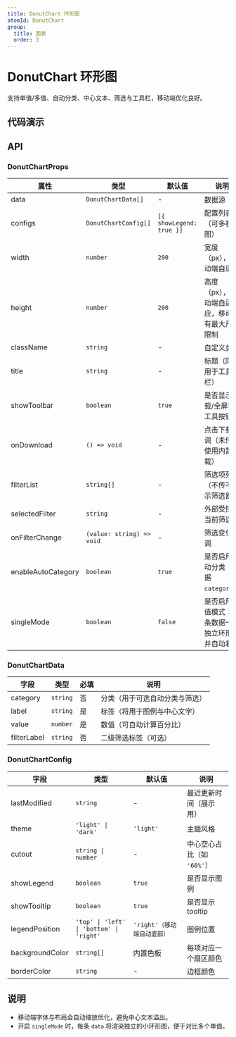 ```yaml
---
title: DonutChart 环形图
atomId: DonutChart
group:
  title: 图表
  order: 3
---
```


# DonutChart 环形图

支持单值/多值、自动分类、中心文本、筛选与工具栏，移动端优化良好。

## 代码演示

<code src="../demos/charts/donut/donut-single.tsx" background="var(--main-bg-color)" title="单值" iframe=450></code>
<code src="../demos/charts/donut/donut-single-categorized.tsx" background="var(--main-bg-color)" title="单值-带分类" iframe=540></code>
<code src="../demos/charts/donut/donut-multi.tsx" background="var(--main-bg-color)" title="多值" iframe=540></code>
<code src="../demos/charts/donut/donut-multi-categorized.tsx" background="var(--main-bg-color)" title="多值-带分类" iframe=540></code>

## API

### DonutChartProps

| 属性 | 类型 | 默认值 | 说明 |
| --- | --- | --- | --- |
| data | `DonutChartData[]` | - | 数据源 |
| configs | `DonutChartConfig[]` | `[{ showLegend: true }]` | 配置列表（可多视图）|
| width | `number` | `200` | 宽度（px），移动端自适应 |
| height | `number` | `200` | 高度（px），移动端自适应，移动端有最大尺寸限制 |
| className | `string` | - | 自定义类名 |
| title | `string` | - | 标题（同时用于工具栏）|
| showToolbar | `boolean` | `true` | 是否显示下载/全屏等工具按钮 |
| onDownload | `() => void` | - | 点击下载回调（未传时使用内置下载）|
| filterList | `string[]` | - | 筛选项列表（不传不显示筛选器）|
| selectedFilter | `string` | - | 外部受控的当前筛选值 |
| onFilterChange | `(value: string) => void` | - | 筛选变化回调 |
| enableAutoCategory | `boolean` | `true` | 是否启用自动分类（依据 `category`）|
| singleMode | `boolean` | `false` | 是否启用单值模式：每条数据一个独立环形图并自动着色 |

### DonutChartData

| 字段 | 类型 | 必填 | 说明 |
| --- | --- | --- | --- |
| category | `string` | 否 | 分类（用于可选自动分类与筛选）|
| label | `string` | 是 | 标签（将用于图例与中心文字）|
| value | `number` | 是 | 数值（可自动计算百分比）|
| filterLabel | `string` | 否 | 二级筛选标签（可选）|

### DonutChartConfig

| 字段 | 类型 | 默认值 | 说明 |
| --- | --- | --- | --- |
| lastModified | `string` | - | 最近更新时间（展示用）|
| theme | `'light' \| 'dark'` | `'light'` | 主题风格 |
| cutout | `string \| number` | - | 中心空心占比（如 `'60%'`）|
| showLegend | `boolean` | `true` | 是否显示图例 |
| showTooltip | `boolean` | `true` | 是否显示 tooltip |
| legendPosition | `'top' \| 'left' \| 'bottom' \| 'right'` | `'right'（移动端自动底部）` | 图例位置 |
| backgroundColor | `string[]` | 内置色板 | 每项对应一个扇区颜色 |
| borderColor | `string` | - | 边框颜色 |

## 说明
- 移动端字体与布局会自动缩放优化，避免中心文本溢出。
- 开启 `singleMode` 时，每条 `data` 将渲染独立的小环形图，便于对比多个单值。 
